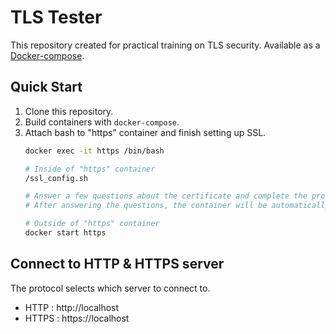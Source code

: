 # TLS Tester

This repository created for practical training on TLS security.
Available as a [Docker-compose](https://docs.docker.com/compose/).

## Quick Start
1. Clone this repository.
2. Build containers with `docker-compose`.
3. Attach bash to "https" container and finish setting up SSL.
    ```bash
    docker exec -it https /bin/bash

    # Inside of "https" container
    /ssl_config.sh

    # Answer a few questions about the certificate and complete the process.
    # After answering the questions, the container will be automatically exit.

    # Outside of "https" container
    docker start https
    ```

## Connect to HTTP & HTTPS server
The protocol selects which server to connect to.
* HTTP : http://localhost
* HTTPS : https://localhost
